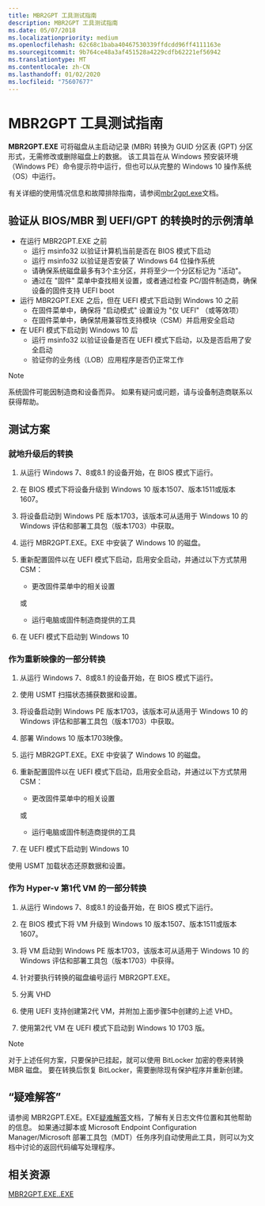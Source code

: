```yaml
---
title: MBR2GPT 工具测试指南
description: MBR2GPT 工具测试指南
ms.date: 05/07/2018
ms.localizationpriority: medium
ms.openlocfilehash: 62c68c1baba40467530339ffdcdd96ff4111163e
ms.sourcegitcommit: 9b764ce48a3af451528a4229cdfb62221ef56942
ms.translationtype: MT
ms.contentlocale: zh-CN
ms.lasthandoff: 01/02/2020
ms.locfileid: "75607677"
---
```

# <a name="mbr2gpt-tool-test-guidance"></a>MBR2GPT 工具测试指南

**MBR2GPT.EXE** 可将磁盘从主启动记录 (MBR) 转换为 GUID 分区表 (GPT) 分区形式，无需修改或删除磁盘上的数据。 该工具旨在从 Windows 预安装环境（Windows PE）命令提示符中运行，但也可以从完整的 Windows 10 操作系统（OS）中运行。

有关详细的使用情况信息和故障排除指南，请参阅[mbr2gpt.exe](https://docs.microsoft.com/windows/deployment/mbr-to-gpt)文档。

## <a name="sample-checklist-when-verifying-conversion-from-biosmbr-to-uefigpt"></a>验证从 BIOS/MBR 到 UEFI/GPT 的转换时的示例清单

- 在运行 MBR2GPT.EXE 之前
  - 运行 msinfo32 以验证计算机当前是否在 BIOS 模式下启动
  - 运行 msinfo32 以验证是否安装了 Windows 64 位操作系统
  - 请确保系统磁盘最多有3个主分区，并将至少一个分区标记为 "活动"。
  - 通过在 "固件" 菜单中查找相关设置，或者通过检查 PC/固件制造商，确保设备的固件支持 UEFI boot
- 运行 MBR2GPT.EXE 之后，但在 UEFI 模式下启动到 Windows 10 之前
  - 在固件菜单中，确保将 "启动模式" 设置设为 "仅 UEFI" （或等效项）
  - 在固件菜单中，确保禁用兼容性支持模块（CSM）并启用安全启动
- 在 UEFI 模式下启动到 Windows 10 后
  - 运行 msinfo32 以验证设备是否在 UEFI 模式下启动，以及是否启用了安全启动
  - 验证你的业务线（LOB）应用程序是否仍正常工作

> [!NOTE]
> 系统固件可能因制造商和设备而异。 如果有疑问或问题，请与设备制造商联系以获得帮助。

## <a name="test-scenarios"></a>测试方案

### <a name="conversion-after-an-in-place-upgrade"></a>就地升级后的转换

1. 从运行 Windows 7、8或8.1 的设备开始，在 BIOS 模式下运行。

1. 在 BIOS 模式下将设备升级到 Windows 10 版本1507、版本1511或版本1607。

1. 将设备启动到 Windows PE 版本1703，该版本可从适用于 Windows 10 的 Windows 评估和部署工具包（版本1703）中获取。

1. 运行 MBR2GPT.EXE。EXE 中安装了 Windows 10 的磁盘。

1. 重新配置固件以在 UEFI 模式下启动，启用安全启动，并通过以下方式禁用 CSM：

    - 更改固件菜单中的相关设置

    或

    - 运行电脑或固件制造商提供的工具

1. 在 UEFI 模式下启动到 Windows 10

### <a name="conversion-as-part-of-re-imaging"></a>作为重新映像的一部分转换

1. 从运行 Windows 7、8或8.1 的设备开始，在 BIOS 模式下运行。

1. 使用 USMT 扫描状态捕获数据和设置。

1. 将设备启动到 Windows PE 版本1703，该版本可从适用于 Windows 10 的 Windows 评估和部署工具包（版本1703）中获取。

1. 部署 Windows 10 版本1703映像。

1. 运行 MBR2GPT.EXE。EXE 中安装了 Windows 10 的磁盘。

1. 重新配置固件以在 UEFI 模式下启动，启用安全启动，并通过以下方式禁用 CSM：

    - 更改固件菜单中的相关设置

    或

    - 运行电脑或固件制造商提供的工具

1. 在 UEFI 模式下启动到 Windows 10

使用 USMT 加载状态还原数据和设置。

### <a name="conversion-as-part-of-hyper-v-generation-1-vm"></a>作为 Hyper-v 第1代 VM 的一部分转换

1. 从运行 Windows 7、8或8.1 的设备开始，在 BIOS 模式下运行。

1. 在 BIOS 模式下将 VM 升级到 Windows 10 版本1507、版本1511或版本1607。

1. 将 VM 启动到 Windows PE 版本1703，该版本可从适用于 Windows 10 的 Windows 评估和部署工具包（版本1703）中获得。

1. 针对要执行转换的磁盘编号运行 MBR2GPT.EXE。

1. 分离 VHD

1. 使用 UEFI 支持创建第2代 VM，并附加上面步骤5中创建的上述 VHD。

1. 使用第2代 VM 在 UEFI 模式下启动到 Windows 10 1703 版。

> [!NOTE]
> 对于上述任何方案，只要保护已挂起，就可以使用 BitLocker 加密的卷来转换 MBR 磁盘。 要在转换后恢复 BitLocker，需要删除现有保护程序并重新创建。

## <a name="troubleshooting"></a>“疑难解答”

请参阅 MBR2GPT.EXE。EXE[疑难解答](https://docs.microsoft.com/windows/deployment/mbr-to-gpt#troubleshooting)文档，了解有关日志文件位置和其他帮助的信息。 如果通过脚本或 Microsoft Endpoint Configuration Manager/Microsoft 部署工具包（MDT）任务序列自动使用此工具，则可以为文档中讨论的返回代码编写处理程序。

## <a name="related-resources"></a>相关资源

[MBR2GPT.EXE..EXE](https://docs.microsoft.com/windows/deployment/mbr-to-gpt)
